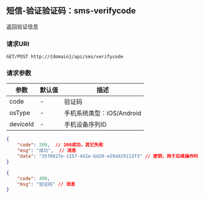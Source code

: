##  短信-验证验证码：sms-verifycode

返回验证信息

### 请求URI

`GET/POST http://{domain}/api/sms/verifycode`

### 请求参数
参数 | 默认值 | 描述
--------- | ------- | -----------
code  | - | 验证码
osType  | - | 手机系统类型：iOS/Android
deviceId  | - | 手机设备序列ID  

```json
{
    "code": 200,  // 200成功，其它失败
    "msg": "成功",  // 消息
    "data": "35f0827e-1157-442e-bd20-e59a929113f3" // 密钥，用于后续操作时传递参数
}
```
```json
{
    "code": 400,
    "msg": "验证码" // 消息
}
```